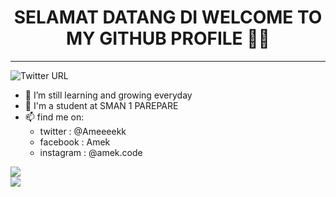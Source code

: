 
<h1 align='center'> SELAMAT DATANG DI WELCOME TO MY GITHUB PROFILE 👋😁 </h1>

---

![Twitter URL](https://img.shields.io/twitter/url?label=%40Ameeeekk&style=social&url=https%3A%2F%2Ftwitter.com%2FAmeeeekk)



- 🌱 I’m still learning and growing everyday 
- 🏫 I'm a student at SMAN 1 PAREPARE
- 📫 find me on: 
  - twitter : @Ameeeekk
  - facebook : Amek
  - instagram : @amek.code
<img src = "https://discord.c99.nl/widget/theme-3/291715441867489291.png">
<img src = "https://github-readme-stats.vercel.app/api?username=Ameeeek&count_private=true&show_icons=true&theme=radical&)](https://github.com/Ameeeek/github-readme-stats)" style="display:flex;">
<!--
**Ameeeek/readme** is a ✨ _special_ ✨ repository because its `README.md` (this file) appears on your GitHub profile.
